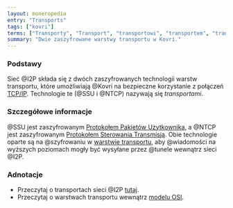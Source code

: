 ```yaml
---
layout: moneropedia
entry: "Transports"
tags: ["kovri"]
terms: ["Transporty", "Transport", "transportowi", "transportem", "transportami"]
summary: "Dwie zaszyfrowane warstwy transportu w Kovri."
---
```


### Podstawy

Sieć @I2P składa się z dwóch zaszyfrowanych technologii warstw transportu, które umożliwiają @Kovri na bezpieczne korzystanie z połączeń [TCP/IP](https://en.wikipedia.org/wiki/Tcp/ip). Technologie te (@SSU i @NTCP) nazywają się *transportami*.

### Szczegółowe informacje

@SSU jest zaszyfrowanym [Protokołem Pakietów Użytkownika](https://en.wikipedia.org/wiki/User_Datagram_Protocol), a @NTCP jest zaszyfrowanym [Protokołem Sterowania Transmisją](https://en.wikipedia.org/wiki/Transmission_Control_Protocol). Obie technologie oparte są na @szyfrowaniu w [warstwie transportu](https://en.wikipedia.org/wiki/Transport_layer), aby @wiadomości na wyższych poziomach mogły być wysyłane przez @tunele wewnątrz sieci @I2P.

### Adnotacje

- Przeczytaj o transportach sieci @I2P [tutaj](https://geti2p.net/en/docs/transport).
- Przeczytaj o warstwach transportu wewnątrz [modelu OSI](https://en.wikipedia.org/wiki/OSI_model).
